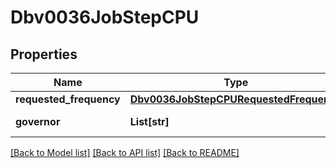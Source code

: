 # Dbv0036JobStepCPU

## Properties
Name | Type | Description | Notes
------------ | ------------- | ------------- | -------------
**requested_frequency** | [**Dbv0036JobStepCPURequestedFrequency**](Dbv0036JobStepCPURequestedFrequency.md) |  | [optional] 
**governor** | **List[str]** | CPU governor | [optional] 

[[Back to Model list]](../README.md#documentation-for-models) [[Back to API list]](../README.md#documentation-for-api-endpoints) [[Back to README]](../README.md)


